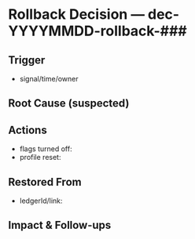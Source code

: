 # Rollback Decision — dec-YYYYMMDD-rollback-###

## Trigger
- signal/time/owner

## Root Cause (suspected)

## Actions
- flags turned off:
- profile reset:

## Restored From
- ledgerId/link:

## Impact & Follow-ups